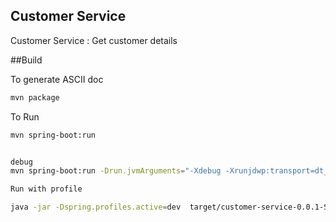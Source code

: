 Customer Service
--

Customer Service : Get customer details



##Build

To generate ASCII doc

```sh
mvn package 
```

To Run
```sh
mvn spring-boot:run


debug
mvn spring-boot:run -Drun.jvmArguments="-Xdebug -Xrunjdwp:transport=dt_socket,server=y,suspend=n,address=8008"

Run with profile

java -jar -Dspring.profiles.active=dev  target/customer-service-0.0.1-SNAPSHOT.jar

```